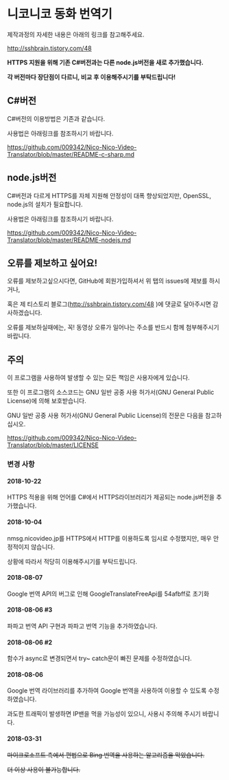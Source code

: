 # 니코니코 동화 번역기

제작과정의 자세한 내용은 아래의 링크를 참고해주세요.

http://sshbrain.tistory.com/48

**HTTPS 지원을 위해 기존 C#버전과는 다른 node.js버전을 새로 추가했습니다.**

**각 버전마다 장단점이 다르니, 비교 후 이용해주시기를 부탁드립니다!**

## C#버전

C#버전의 이용방법은 기존과 같습니다.

사용법은 아래링크를 참조하시기 바랍니다.

https://github.com/009342/Nico-Nico-Video-Translator/blob/master/README-c-sharp.md

## node.js버전

C#버전과 다르게 HTTPS를 자체 지원해 안정성이 대폭 향상되었지만, OpenSSL, node.js의 설치가 필요합니다.

사용법은 아래링크를 참조하시기 바랍니다.

https://github.com/009342/Nico-Nico-Video-Translator/blob/master/README-nodejs.md

## 오류를 제보하고 싶어요!

오류를 제보하고싶으시다면, GitHub에 회원가입하셔서 위 탭의 issues에 제보를 하시거나,

혹은 제 티스토리 블로그(http://sshbrain.tistory.com/48 )에 댓글로 달아주시면 감사하겠습니다.

오류를 제보하실때에는, 꼭! 동영상 오류가 일어나는 주소를 반드시 함께 첨부해주시기 바랍니다.

## 주의

이 프로그램을 사용하여 발생할 수 있는 모든 책임은 사용자에게 있습니다.

또한 이 프로그램의 소스코드는 GNU 일반 공중 사용 허가서(GNU General Public License)에 의해 보호받습니다.

GNU 일반 공중 사용 허가서(GNU General Public License)의 전문은 다음을 참고하십시오.

https://github.com/009342/Nico-Nico-Video-Translator/blob/master/LICENSE

### 변경 사항

#### 2018-10-22

HTTPS 적용을 위해 언어를 C#에서 HTTPS라이브러리가 제공되는 node.js버전을 추가했습니다.

#### 2018-10-04

nmsg.nicovideo.jp를 HTTPS에서 HTTP를 이용하도록 임시로 수정했지만, 매우 안정적이지 않습니다.

상황에 따라서 적당히 이용해주시기를 부탁드립니다.

#### 2018-08-07

Google 번역 API의 버그로 인해 GoogleTranslateFreeApi를 54afbff로 초기화

#### 2018-08-06 #3

파파고 번역 API 구현과 파파고 번역 기능을 추가하였습니다.

#### 2018-08-06 #2

함수가 async로 변경되면서 try~ catch문이 빠진 문제를 수정하였습니다.

#### 2018-08-06 

Google 번역 라이브러리를 추가하여 Google 번역을 사용하여 이용할 수 있도록 수정하였습니다.

과도한 트래픽이 발생하면 IP밴을 먹을 가능성이 있으니, 사용시 주의해 주시기 바랍니다.

#### 2018-03-31

~~마이크로소프트 측에서 편법으로 Bing 번역을 사용하는 알고리즘을 막았습니다.~~

~~더 이상 사용이 불가능합니다.~~

